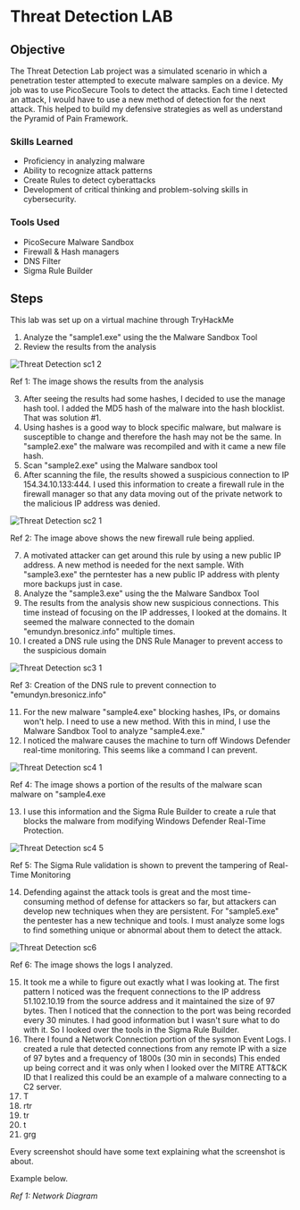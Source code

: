 # Threat Detection LAB

## Objective

The Threat Detection Lab project was a simulated scenario in which a penetration tester attempted to execute malware samples on a device. My job was to use PicoSecure Tools to detect the attacks. Each time I detected an attack, I would have to use a new method of detection for the next attack. This helped to build my defensive strategies as well as understand the Pyramid of Pain Framework.

### Skills Learned

- Proficiency in analyzing malware
- Ability to recognize attack patterns
- Create Rules to detect cyberattacks 
- Development of critical thinking and problem-solving skills in cybersecurity.

### Tools Used

- PicoSecure Malware Sandbox
- Firewall & Hash managers
- DNS Filter
- Sigma Rule Builder

## Steps
This lab was set up on a virtual machine through TryHackMe
1. Analyze the "sample1.exe" using the the Malware Sandbox Tool
2. Review the results from the analysis

  ![Threat Detection sc1 2](https://github.com/user-attachments/assets/e0573754-07f8-4874-bc2e-824b1affcb97)

  Ref 1: The image shows the results from the analysis
  
3. After seeing the results had some hashes, I decided to use the manage hash tool. I added the MD5 hash of the malware into the hash blocklist. That was solution #1. 
4. Using hashes is a good way to block specific malware, but malware is susceptible to change and therefore the hash may not be the same. In "sample2.exe" the malware was recompiled and with it came a new file hash. 
5. Scan "sample2.exe" using the Malware sandbox tool
6. After scanning the file, the results showed a suspicious connection to IP 154.34.10.133:444. I used this information to create a firewall rule in the firewall manager so that any data moving out of the private network to the malicious IP address was denied.

  ![Threat Detection sc2 1](https://github.com/user-attachments/assets/06dc85d3-2b3a-4b35-ae9a-c16ca3bc0359)

  Ref 2: The image above shows the new firewall rule being applied.
  
7. A motivated attacker can get around this rule by using a new public IP address. A new method is needed for the next sample. With "sample3.exe" the perntester has a new public IP address with plenty more backups just in case. 
8. Analyze the "sample3.exe" using the the Malware Sandbox Tool
9. The results from the analysis show new suspicious connections. This time instead of focusing on the IP addresses, I looked at the domains. It seemed the malware connected to the domain "emundyn.bresonicz.info" multiple times.
10. I created a DNS rule using the DNS Rule Manager to prevent access to the suspicious domain

  ![Threat Detection sc3 1](https://github.com/user-attachments/assets/ddf7e102-5b26-4e7a-9503-d94ae79b856b)

  Ref 3: Creation of the DNS rule to prevent connection to "emundyn.bresonicz.info" 
  
11. For the new malware "sample4.exe" blocking hashes, IPs, or domains won't help. I need to use a new method. With this in mind, I use the Malware Sandbox Tool to analyze "sample4.exe."
12. I noticed the malware causes the machine to turn off Windows Defender real-time monitoring. This seems like a command I can prevent.

  ![Threat Detection sc4 1](https://github.com/user-attachments/assets/d6742774-483a-4585-8ed5-9379233bb9ef)

  Ref 4: The image shows a portion of the results of the malware scan malware on "sample4.exe

13.  I use this information and the Sigma Rule Builder to create a rule that blocks the malware from modifying Windows Defender Real-Time Protection.

  ![Threat Detection sc4 5](https://github.com/user-attachments/assets/ecc24207-3dd0-4b16-8ba3-c6d27cb51a0c)

  Ref 5: The Sigma Rule validation is shown to prevent the tampering of Real-Time Monitoring

14. Defending against the attack tools is great and the most time-consuming method of defense for attackers so far, but attackers can develop new techniques when they are persistent. For "sample5.exe" the pentester has a new technique and tools. I must analyze some logs to find something unique or abnormal about them to detect the attack.

  ![Threat Detection sc6](https://github.com/user-attachments/assets/2e1830e8-5e34-4c56-a0d6-e0bfce462a2f)

  Ref 6: The image shows the logs I analyzed.
  
15. It took me a while to figure out exactly what I was looking at. The first pattern I noticed was the frequent connections to the IP address 51.102.10.19 from the source address and it maintained the size of 97 bytes. Then I noticed that the connection to the port was being recorded every 30 minutes. I had good information but I wasn't sure what to do with it. So I looked over the tools in the Sigma Rule Builder.
16. There I found a Network Connection portion of the sysmon Event Logs. I created a rule that detected connections from any remote IP with a size of 97 bytes and a frequency of 1800s (30 min in seconds) This ended up being correct and it was only when I looked over the MITRE ATT&CK ID that I realized this could be an example of a malware connecting to a C2 server. 
17. T
18. rtr
19. tr
20. t
21. grg

Every screenshot should have some text explaining what the screenshot is about.

Example below.

*Ref 1: Network Diagram*
